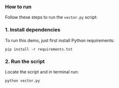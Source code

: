 ### How to run

Follow these steps to run the `vector.py` script:

### 1. Install dependencies
To run this demo, just first install Python requirements: 

```
pip install -r requirements.txt
```

### 2. Run the script 

Locate the script and in terminal run:

```
python vector.py
```

